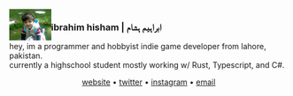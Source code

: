 <img align="left" width=15% height=15% src="https://raw.githubusercontent.com/ibra/ibra/master/smolIbra.jpg">

### ibrahim hisham | ابراہیم ہشام

hey, im a programmer and hobbyist indie game developer from lahore, pakistan.  
currently a highschool student mostly working w/ Rust, Typescript, and C#.

<p align="center">
<a href="https://ibra.github.io">website</a> • <a href="https://twitter.com/IbrahHisham">twitter</a> • <a href="https://instagram.com/ibrah.hisham">instagram</a> • <a href="mailto:ibrahim.hisham@proton.me">email</a>
</p>
